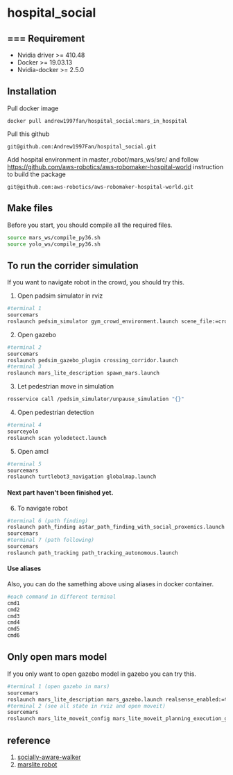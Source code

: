 # hospital_social
===
Requirement
---
* Nvidia driver >= 410.48
* Docker >= 19.03.13
* Nvidia-docker >= 2.5.0

Installation
---
Pull docker image
```
docker pull andrew1997fan/hospital_social:mars_in_hospital
```
Pull this github
```
git@github.com:Andrew1997Fan/hospital_social.git
```
Add hospital environment in master_robot/mars_ws/src/
and follow https://github.com/aws-robotics/aws-robomaker-hospital-world instruction to build the package
```
git@github.com:aws-robotics/aws-robomaker-hospital-world.git
```

Make files
---
Before you start, you should compile all the required files.
```bash
source mars_ws/compile_py36.sh
source yolo_ws/compile_py36.sh
```
To run the corrider simulation
---
If you want to navigate robot in the crowd, you should try this.

1. Open padsim simulator in rviz
```bash
#terminal 1
sourcemars
roslaunch pedsim_simulator gym_crowd_environment.launch scene_file:=crossing_corridor.xml
```
2. Open gazebo
```bash
#terminal 2
sourcemars
roslaunch pedsim_gazebo_plugin crossing_corridor.launch
#terminal 3
roslaunch mars_lite_description spawn_mars.launch
```
3. Let pedestrian move in simulation
```bash
rosservice call /pedsim_simulator/unpause_simulation "{}"
```
4. Open pedestrian detection
```bash
#terminal 4
sourceyolo
roslaunch scan yolodetect.launch
```
5. Open amcl
```bash
#terminal 5
sourcemars
roslaunch turtlebot3_navigation globalmap.launch
```
####  Next part haven't been finished yet.
6. To navigate robot
```bash
#terminal 6 (path finding)
roslaunch path_finding astar_path_finding_with_social_proxemics.launch
sourcemars
#terminal 7 (path following)
sourcemars
roslaunch path_tracking path_tracking_autonomous.launch
```

####  Use aliases
Also, you can do the samething above using aliases in docker container.
```bash
#each command in different terminal
cmd1
cmd2
cmd3
cmd4
cmd5
cmd6
```

Only open mars model
---
If you only want to open gazebo model in gazebo you can try this.
```bash
#terminal 1 (open gazebo in mars)
sourcemars
roslaunch mars_lite_description mars_gazebo.launch realsense_enabled:=true world:=world
#terminal 2 (see all state in rviz and open moveit)
sourcemars
roslaunch mars_lite_moveit_config mars_lite_moveit_planning_execution_gz.launch
```
reference
---
1. [socially-aware-walker](https://github.com/coolcat647/socially-aware-walker)
2. [marslite robot](https://github.com/coolcat647/mars_lite_simulation_ws)

